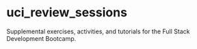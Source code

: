 # uci_review_sessions

Supplemental exercises, activities, and tutorials for the Full Stack Development Bootcamp.
